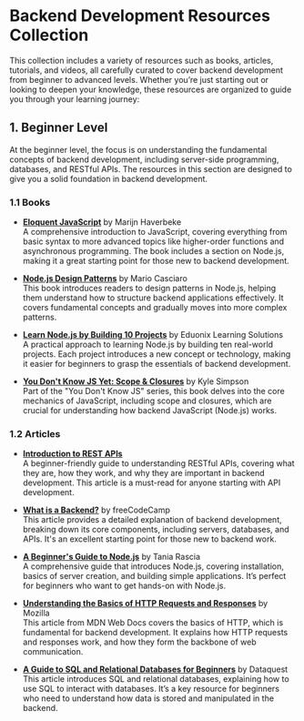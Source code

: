 # Backend Development Resources Collection

This collection includes a variety of resources such as books, articles, tutorials, and videos, all carefully curated to cover backend development from beginner to advanced levels. Whether you’re just starting out or looking to deepen your knowledge, these resources are organized to guide you through your learning journey:

## 1. Beginner Level
At the beginner level, the focus is on understanding the fundamental concepts of backend development, including server-side programming, databases, and RESTful APIs. The resources in this section are designed to give you a solid foundation in backend development.

### 1.1 Books
- **[Eloquent JavaScript](https://eloquentjavascript.net/)** by Marijn Haverbeke  
  A comprehensive introduction to JavaScript, covering everything from basic syntax to more advanced topics like higher-order functions and asynchronous programming. The book includes a section on Node.js, making it a great starting point for those new to backend development.

- **[Node.js Design Patterns](https://www.nodejsdesignpatterns.com/)** by Mario Casciaro  
  This book introduces readers to design patterns in Node.js, helping them understand how to structure backend applications effectively. It covers fundamental concepts and gradually moves into more complex patterns.

- **[Learn Node.js by Building 10 Projects](https://www.amazon.com/Learn-Node-js-Building-Projects-JavaScript-ebook/dp/B01K4N1PZ6)** by Eduonix Learning Solutions  
  A practical approach to learning Node.js by building ten real-world projects. Each project introduces a new concept or technology, making it easier for beginners to grasp the essentials of backend development.

- **[You Don't Know JS Yet: Scope & Closures](https://github.com/getify/You-Dont-Know-JS)** by Kyle Simpson  
  Part of the "You Don't Know JS" series, this book delves into the core mechanics of JavaScript, including scope and closures, which are crucial for understanding how backend JavaScript (Node.js) works.

### 1.2 Articles

- **[Introduction to REST APIs](https://restfulapi.net/)**  
  A beginner-friendly guide to understanding RESTful APIs, covering what they are, how they work, and why they are important in backend development. This article is a must-read for anyone starting with API development.

- **[What is a Backend?](https://www.freecodecamp.org/news/crud-api-with-node-js-express-mongodb/)** by freeCodeCamp  
  This article provides a detailed explanation of backend development, breaking down its core components, including servers, databases, and APIs. It's an excellent starting point for those new to backend work.

- **[A Beginner's Guide to Node.js](https://www.taniarascia.com/how-to-install-and-use-node-js-and-npm-mac-and-windows/)** by Tania Rascia  
  A comprehensive guide that introduces Node.js, covering installation, basics of server creation, and building simple applications. It’s perfect for beginners who want to get hands-on with Node.js.

- **[Understanding the Basics of HTTP Requests and Responses](https://developer.mozilla.org/en-US/docs/Web/HTTP/Overview)** by Mozilla  
  This article from MDN Web Docs covers the basics of HTTP, which is fundamental for backend development. It explains how HTTP requests and responses work, and how they form the backbone of web communication.

- **[A Guide to SQL and Relational Databases for Beginners](https://www.dataquest.io/blog/sql-course-for-beginners-learning-the-fundamentals/)** by Dataquest  
  This article introduces SQL and relational databases, explaining how to use SQL to interact with databases. It’s a key resource for beginners who need to understand how data is stored and manipulated in the backend.



